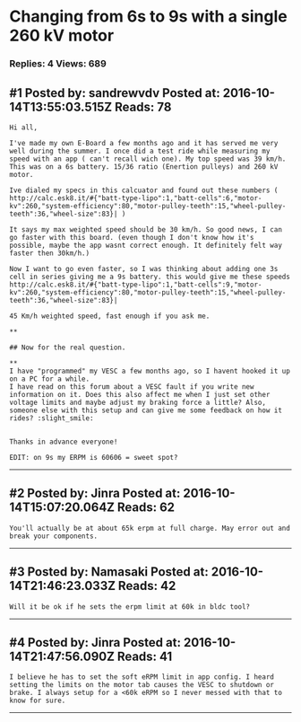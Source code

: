 # Changing from 6s to 9s with a single 260 kV motor

### Replies: 4 Views: 689

## \#1 Posted by: sandrewvdv Posted at: 2016-10-14T13:55:03.515Z Reads: 78

```
Hi all,

I've made my own E-Board a few months ago and it has served me very well during the summer. I once did a test ride while measuring my speed with an app ( can't recall wich one). My top speed was 39 km/h. This was on a 6s battery. 15/36 ratio (Enertion pulleys) and 260 kV motor.

Ive dialed my specs in this calcuator and found out these numbers ( http://calc.esk8.it/#{"batt-type-lipo":1,"batt-cells":6,"motor-kv":260,"system-efficiency":80,"motor-pulley-teeth":15,"wheel-pulley-teeth":36,"wheel-size":83}| )

It says my max weighted speed should be 30 km/h. So good news, I can go faster with this board. (even though I don't know how it's possible, maybe the app wasnt correct enough. It definitely felt way faster then 30km/h.)

Now I want to go even faster, so I was thinking about adding one 3s cell in series giving me a 9s battery. this would give me these speeds http://calc.esk8.it/#{"batt-type-lipo":1,"batt-cells":9,"motor-kv":260,"system-efficiency":80,"motor-pulley-teeth":15,"wheel-pulley-teeth":36,"wheel-size":83}|

45 Km/h weighted speed, fast enough if you ask me.

**

## Now for the real question.

**
I have "programmed" my VESC a few months ago, so I havent hooked it up on a PC for a while.
I have read on this forum about a VESC fault if you write new information on it. Does this also affect me when I just set other voltage limits and maybe adjust my braking force a little? Also, someone else with this setup and can give me some feedback on how it rides? :slight_smile:


Thanks in advance everyone!

EDIT: on 9s my ERPM is 60606 = sweet spot?
```

---
## \#2 Posted by: Jinra Posted at: 2016-10-14T15:07:20.064Z Reads: 62

```
You'll actually be at about 65k erpm at full charge. May error out and break your components.
```

---
## \#3 Posted by: Namasaki Posted at: 2016-10-14T21:46:23.033Z Reads: 42

```
Will it be ok if he sets the erpm limit at 60k in bldc tool?
```

---
## \#4 Posted by: Jinra Posted at: 2016-10-14T21:47:56.090Z Reads: 41

```
I believe he has to set the soft eRPM limit in app config. I heard setting the limits on the motor tab causes the VESC to shutdown or brake. I always setup for a <60k eRPM so I never messed with that to know for sure.
```

---
